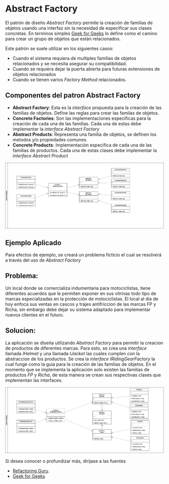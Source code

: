 # Abstract Factory

El patrón de diseño *Abstract Factory* permite la creación de familias de objetos usando una interfaz sin la necesidad de especificar sus clases concretas. En terminos simples [Geek for Geeks](https://www.geekforgeeks.org/system-design/abstract-factory-pattern) lo define como el camino para crear un grupo de objetos que están relacionados.

Este patrón se suele utilizar en los siguientes casos:
- Cuando el sistema requiera de multiples familias de objetos relacionados y se necesita asegurar su compatibilidad.
- Cuando se requiera dejar la puerta abierta para futuras extensiones de objetos relacionados
- Cuando se tienen varios *Factory Method* relacionados.

## Componentes del patron **Abstract Factory**

- **Abstract Factory**: Esta es la *interface* propuesta para la creación de las familias de objetos. Define las reglas para crear las familas de objetos.
- **Concrete Factories**: Son las implementaciones especificas para la creación de cada una de las familias. Cada una de estas debe implementar la *interface* *Abstract Factory* 
- **Abstract Products**: Representa una familia de objetos, se definen los metodos y/o propiedades comunes.
- **Concrete Products**: Implementación especifica de cada una de las familias de productos. Cada una de estas clases debe implementar la *interface* *Abstract Product*

![abstract_factory_components](resources/abstract_factory_components.drawio.png)

## Ejemplo Aplicado

Para efectos de ejemplo, se creará un problema ficticio el cual se resolverá a través del uso de *Abstract Factory*

## Problema:

Un local donde se comercializa indumentaria para motociclistas, tiene diferentes acuerdos que le permiten exponer en sus vitrinas todo tipo de marcas especializadas en la protección de motociclistas. El local al día de hoy enfoca sus ventas en cascos y trajes antifriccion de las marcas FP y Richa, sin embargo debe dejar su sistema adaptado para implementar nuevos clientes en el futuro.

## Solucion:

La aplicación se diseña utilizando *Abstract Factory* para permitir la creacion de productos de diferentes marcas. Para esto, se crea una *interface* llamada *IHelmet* y una llamada *IJacket* las cuales cumplen con la abstraccion de los productos. Se crea la *interface* *IRidingGearFactory* la cual funge como la guia para la creación de las familias de objetos. En el momento que se implementa la aplicación solo existen las familias de productos *FP* y *Richa*, de esta manera se crean sus respectivas clases que implementan las interfaces.

![arq_abstract_factory](resources/arq_abstract_factory.drawio.png)

Si desea conocer o profundizar más, dirijase a las fuentes

- [Refactoring Guru](https://refactoring.guru/design-patterns/abstract-factory).
- [Geek for Geeks](https://www.geekforgeeks.org/system-design/abstract-factory-pattern)